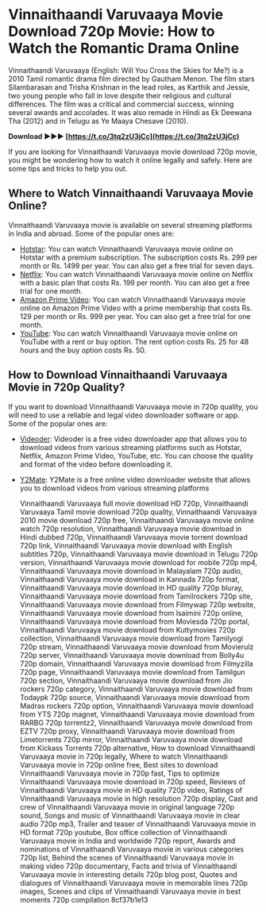 
 
# Vinnaithaandi Varuvaaya Movie Download 720p Movie: How to Watch the Romantic Drama Online
 <meta name="description" content="Vinnaithaandi Varuvaaya is a 2010 Tamil romantic drama film directed by Gautham Menon. The film stars Silambarasan and Trisha Krishnan in the lead roles. If you are looking for Vinnaithaandi Varuvaaya movie download 720p movie, here are some tips and tricks to watch it online.">  
Vinnaithaandi Varuvaaya (English: Will You Cross the Skies for Me?) is a 2010 Tamil romantic drama film directed by Gautham Menon. The film stars Silambarasan and Trisha Krishnan in the lead roles, as Karthik and Jessie, two young people who fall in love despite their religious and cultural differences. The film was a critical and commercial success, winning several awards and accolades. It was also remade in Hindi as Ek Deewana Tha (2012) and in Telugu as Ye Maaya Chesave (2010).
 
**Download ►►► [https://t.co/3tq2zU3jCc](https://t.co/3tq2zU3jCc)**


  
If you are looking for Vinnaithaandi Varuvaaya movie download 720p movie, you might be wondering how to watch it online legally and safely. Here are some tips and tricks to help you out.
  
## Where to Watch Vinnaithaandi Varuvaaya Movie Online?
 
Vinnaithaandi Varuvaaya movie is available on several streaming platforms in India and abroad. Some of the popular ones are:
 
- [Hotstar](https://www.hotstar.com/in/movies/vinnaithaandi-varuvaayaa/1000109304/watch): You can watch Vinnaithaandi Varuvaaya movie online on Hotstar with a premium subscription. The subscription costs Rs. 299 per month or Rs. 1499 per year. You can also get a free trial for seven days.
- [Netflix](https://www.netflix.com/in/title/70129459): You can watch Vinnaithaandi Varuvaaya movie online on Netflix with a basic plan that costs Rs. 199 per month. You can also get a free trial for one month.
- [Amazon Prime Video](https://www.primevideo.com/detail/0RQY6LQZ4Z7F4JX8WZ7O9G3T6S/ref=atv_dp_share_cu_r): You can watch Vinnaithaandi Varuvaaya movie online on Amazon Prime Video with a prime membership that costs Rs. 129 per month or Rs. 999 per year. You can also get a free trial for one month.
- [YouTube](https://www.youtube.com/watch?v=3qg5k8wzrUo): You can watch Vinnaithaandi Varuvaaya movie online on YouTube with a rent or buy option. The rent option costs Rs. 25 for 48 hours and the buy option costs Rs. 50.

## How to Download Vinnaithaandi Varuvaaya Movie in 720p Quality?
 
If you want to download Vinnaithaandi Varuvaaya movie in 720p quality, you will need to use a reliable and legal video downloader software or app. Some of the popular ones are:

- [Videoder](https://www.videoder.com/): Videoder is a free video downloader app that allows you to download videos from various streaming platforms such as Hotstar, Netflix, Amazon Prime Video, YouTube, etc. You can choose the quality and format of the video before downloading it.
- [Y2Mate](https://www.y2mate.com/en68): Y2Mate is a free online video downloader website that allows you to download videos from various streaming platforms

    Vinnaithaandi Varuvaaya full movie download HD 720p,  Vinnaithaandi Varuvaaya Tamil movie download 720p quality,  Vinnaithaandi Varuvaaya 2010 movie download 720p free,  Vinnaithaandi Varuvaaya movie online watch 720p resolution,  Vinnaithaandi Varuvaaya movie download in Hindi dubbed 720p,  Vinnaithaandi Varuvaaya movie torrent download 720p link,  Vinnaithaandi Varuvaaya movie download with English subtitles 720p,  Vinnaithaandi Varuvaaya movie download in Telugu 720p version,  Vinnaithaandi Varuvaaya movie download for mobile 720p mp4,  Vinnaithaandi Varuvaaya movie download in Malayalam 720p audio,  Vinnaithaandi Varuvaaya movie download in Kannada 720p format,  Vinnaithaandi Varuvaaya movie download in HD quality 720p bluray,  Vinnaithaandi Varuvaaya movie download from Tamilrockers 720p site,  Vinnaithaandi Varuvaaya movie download from Filmywap 720p website,  Vinnaithaandi Varuvaaya movie download from Isaimini 720p online,  Vinnaithaandi Varuvaaya movie download from Moviesda 720p portal,  Vinnaithaandi Varuvaaya movie download from Kuttymovies 720p collection,  Vinnaithaandi Varuvaaya movie download from Tamilyogi 720p stream,  Vinnaithaandi Varuvaaya movie download from Movierulz 720p server,  Vinnaithaandi Varuvaaya movie download from Bolly4u 720p domain,  Vinnaithaandi Varuvaaya movie download from Filmyzilla 720p page,  Vinnaithaandi Varuvaaya movie download from Tamilgun 720p section,  Vinnaithaandi Varuvaaya movie download from Jio rockers 720p category,  Vinnaithaandi Varuvaaya movie download from Todaypk 720p source,  Vinnaithaandi Varuvaaya movie download from Madras rockers 720p option,  Vinnaithaandi Varuvaaya movie download from YTS 720p magnet,  Vinnaithaandi Varuvaaya movie download from RARBG 720p torrentz2,  Vinnaithaandi Varuvaaya movie download from EZTV 720p proxy,  Vinnaithaandi Varuvaaya movie download from Limetorrents 720p mirror,  Vinnaithaandi Varuvaaya movie download from Kickass Torrents 720p alternative,  How to download Vinnaithaandi Varuvaaya movie in 720p legally,  Where to watch Vinnaithaandi Varuvaaya movie in 720p online free,  Best sites to download Vinnaithaandi Varuvaaya movie in 720p fast,  Tips to optimize Vinnaithaandi Varuvaaya movie download in 720p speed,  Reviews of Vinnaithaandi Varuvaaya movie in HD quality 720p video,  Ratings of Vinnaithaandi Varuvaaya movie in high resolution 720p display,  Cast and crew of Vinnaithaandi Varuvaaya movie in original language 720p sound,  Songs and music of Vinnaithaandi Varuvaaya movie in clear audio 720p mp3,  Trailer and teaser of Vinnaithaandi Varuvaaya movie in HD format 720p youtube,  Box office collection of Vinnaithaandi Varuvaaya movie in India and worldwide 720p report,  Awards and nominations of Vinnaithaandi Varuvaaya movie in various categories 720p list,  Behind the scenes of Vinnaithaandi Varuvaaya movie in making video 720p documentary,  Facts and trivia of Vinnaithaandi Varuvaaya movie in interesting details 720p blog post,  Quotes and dialogues of Vinnaithaandi Varuvaaya movie in memorable lines 720p images,  Scenes and clips of Vinnaithaandi Varuvaaya movie in best moments 720p compilation
 8cf37b1e13


